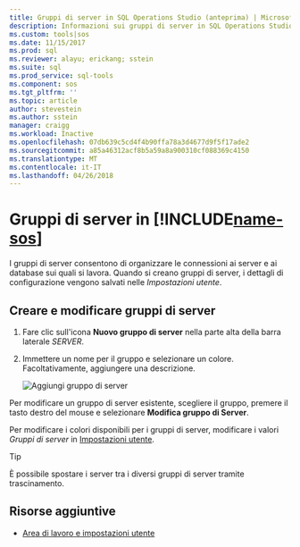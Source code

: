 ```yaml
---
title: Gruppi di server in SQL Operations Studio (anteprima) | Microsoft Docs
description: Informazioni sui gruppi di server in SQL Operations Studio (anteprima).
ms.custom: tools|sos
ms.date: 11/15/2017
ms.prod: sql
ms.reviewer: alayu; erickang; sstein
ms.suite: sql
ms.prod_service: sql-tools
ms.component: sos
ms.tgt_pltfrm: ''
ms.topic: article
author: stevestein
ms.author: sstein
manager: craigg
ms.workload: Inactive
ms.openlocfilehash: 07db639c5cd4f4b90ffa78a3d4677d9f5f17ade2
ms.sourcegitcommit: a85a46312acf8b5a59a8a900310cf088369c4150
ms.translationtype: MT
ms.contentlocale: it-IT
ms.lasthandoff: 04/26/2018
---
```

# <a name="server-groups-in-includename-sosincludesname-sos-shortmd"></a>Gruppi di server in [!INCLUDE[name-sos](../includes/name-sos-short.md)]

I gruppi di server consentono di organizzare le connessioni ai server e ai database sui quali si lavora. Quando si creano gruppi di server, i dettagli di configurazione vengono salvati nelle *Impostazioni utente*.

## <a name="create-and-edit-server-groups"></a>Creare e modificare gruppi di server

1. Fare clic sull'icona **Nuovo gruppo di server** nella parte alta della barra laterale *SERVER*.
2. Immettere un nome per il gruppo e selezionare un colore. Facoltativamente, aggiungere una descrizione.

   ![Aggiungi gruppo di server](./media/server-groups/add-server-group.png)

Per modificare un gruppo di server esistente, scegliere il gruppo, premere il tasto destro del mouse e selezionare **Modifica gruppo di Server**.

Per modificare i colori disponibili per i gruppi di server, modificare i valori  *Gruppi di server* in [Impostazioni utente](settings.md).

> [!TIP]
> È possibile spostare i server tra i diversi gruppi di server tramite trascinamento.



## <a name="additional-resources"></a>Risorse aggiuntive
- [Area di lavoro e impostazioni utente](settings.md)